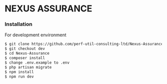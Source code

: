 # NEXUS ASSURANCE
### Installation

For development environment

```sh
$ git clone https://github.com/perf-util-consulting-ltd/Nexus-Assurance.git
$ git checkout dev
$ cd Nexus-Assurance
$ composer install
$ change .env.example to .env
$ php artisan migrate
$ npm install
$ npm run dev
```
